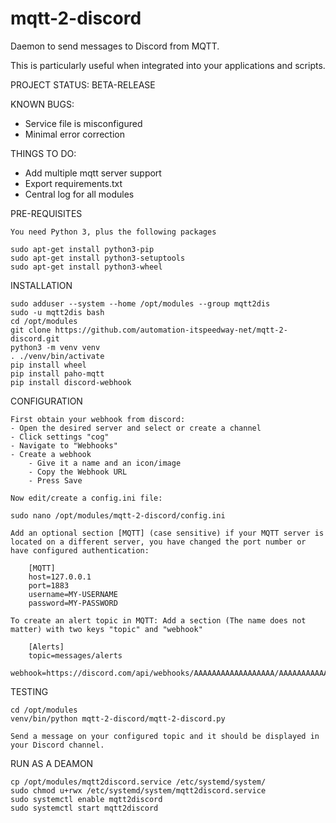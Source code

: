 # mqtt-2-discord
Daemon to send messages to Discord from MQTT.

This is particularly useful when integrated into your applications and scripts.

PROJECT STATUS: BETA-RELEASE

KNOWN BUGS:
- Service file is misconfigured
- Minimal error correction

THINGS TO DO:
* Add multiple mqtt server support
* Export requirements.txt
* Central log for all modules

PRE-REQUISITES

    You need Python 3, plus the following packages
    
    sudo apt-get install python3-pip
    sudo apt-get install python3-setuptools
    sudo apt-get install python3-wheel

INSTALLATION

    sudo adduser --system --home /opt/modules --group mqtt2dis
    sudo -u mqtt2dis bash
    cd /opt/modules
    git clone https://github.com/automation-itspeedway-net/mqtt-2-discord.git
    python3 -m venv venv
    . ./venv/bin/activate
    pip install wheel
    pip install paho-mqtt
    pip install discord-webhook   
    
CONFIGURATION

    First obtain your webhook from discord:
    - Open the desired server and select or create a channel
    - Click settings "cog"
    - Navigate to "Webhooks"
    - Create a webhook
        - Give it a name and an icon/image
        - Copy the Webhook URL
        - Press Save

    Now edit/create a config.ini file:
    
    sudo nano /opt/modules/mqtt-2-discord/config.ini
    
    Add an optional section [MQTT] (case sensitive) if your MQTT server is located on a different server, you have changed the port number or have configured authentication:
    
        [MQTT]
        host=127.0.0.1
        port=1883
        username=MY-USERNAME
        password=MY-PASSWORD
        
    To create an alert topic in MQTT: Add a section (The name does not matter) with two keys "topic" and "webhook"
    
        [Alerts]
        topic=messages/alerts
        webhook=https://discord.com/api/webhooks/AAAAAAAAAAAAAAAAAA/AAAAAAAAAAAAAAAAAA

TESTING

    cd /opt/modules
    venv/bin/python mqtt-2-discord/mqtt-2-discord.py

    Send a message on your configured topic and it should be displayed in your Discord channel.

RUN AS A DEAMON

    cp /opt/modules/mqtt2discord.service /etc/systemd/system/
    sudo chmod u+rwx /etc/systemd/system/mqtt2discord.service
    sudo systemctl enable mqtt2discord
    sudo systemctl start mqtt2discord
